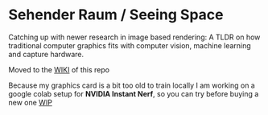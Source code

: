 # Sehender Raum / Seeing Space
Catching up with newer research in image based rendering: A TLDR on how traditional computer graphics fits with computer vision, machine learning and capture hardware.

Moved to the <a href="[https://github.com/3a1b2c3/seeingSpace/wiki/NVIDIA-instant-Nerf-on-colab-(so-you-dont-need-a-massive-gpu-to-train)](https://github.com/3a1b2c3/seeingSpace/wiki/Sehender-Raum-:-Seeing-Space)">WIKI</a> of this repo


Because my graphics card is a bit too old to train locally I am working on a google colab setup for **NVIDIA Instant Nerf**, 
so you can  try before buying a new one <a href="https://github.com/3a1b2c3/seeingSpace/wiki/NVIDIA-instant-Nerf-on-colab-(so-you-dont-need-a-massive-gpu-to-train)">WIP</a>
